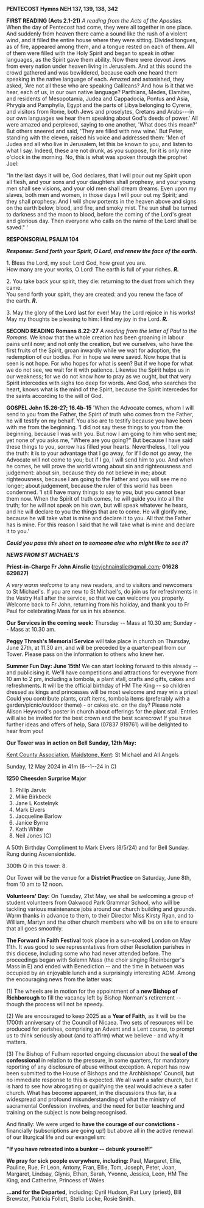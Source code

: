 **PENTECOST Hymns NEH 137, 139, 138, 342**

**FIRST READING (Acts 2.1-21)** *A reading from the Acts of the
Apostles.* When the day of Pentecost had come, they were all together in
one place. And suddenly from heaven there came a sound like the rush of
a violent wind, and it filled the entire house where they were sitting.
Divided tongues, as of fire, appeared among them, and a tongue rested on
each of them. All of them were filled with the Holy Spirit and began to
speak in other languages, as the Spirit gave them ability. Now there
were devout Jews from every nation under heaven living in Jerusalem. And
at this sound the crowd gathered and was bewildered, because each one
heard them speaking in the native language of each. Amazed and
astonished, they asked, 'Are not all these who are speaking Galileans?
And how is it that we hear, each of us, in our own native language?
Parthians, Medes, Elamites, and residents of Mesopotamia, Judea and
Cappadocia, Pontus and Asia, Phrygia and Pamphylia, Egypt and the parts
of Libya belonging to Cyrene, and visitors from Rome, both Jews and
proselytes, Cretans and Arabs---in our own languages we hear them
speaking about God's deeds of power.' All were amazed and perplexed,
saying to one another, 'What does this mean?' But others sneered and
said, 'They are filled with new wine.' But Peter, standing with the
eleven, raised his voice and addressed them: 'Men of Judea and all who
live in Jerusalem, let this be known to you, and listen to what I say.
Indeed, these are not drunk, as you suppose, for it is only nine o'clock
in the morning. No, this is what was spoken through the prophet Joel:

"In the last days it will be, God declares, that I will pour out my
Spirit upon all flesh, and your sons and your daughters shall prophesy,
and your young men shall see visions, and your old men shall dream
dreams. Even upon my slaves, both men and women, in those days I will
pour out my Spirit; and they shall prophesy. And I will show portents in
the heaven above and signs on the earth below, blood, and fire, and
smoky mist. The sun shall be turned to darkness and the moon to blood,
before the coming of the Lord's great and glorious day. Then everyone
who calls on the name of the Lord shall be saved." \'

**RESPONSORIAL PSALM 104**

***Response: Send forth your Spirit, O Lord, and renew the face of the earth.***

1\. Bless the Lord, my soul: Lord God, how great you are.  
How many are your works, O Lord! The earth is full of your riches.  ***R.***

2\. You take back your spirit, they die: returning to the dust from which they came.  
You send forth your spirit, they are created: and you renew the face of  
the earth. ***R.***

3\. May the glory of the Lord last for ever! May the Lord rejoice in his works!  
May my thoughts be pleasing to him: I find my joy in the Lord. ***R.***

**SECOND READING Romans 8.22-27** *A reading from the letter of Paul to
the Romans.* We know that the whole creation has been groaning in labour
pains until now; and not only the creation, but we ourselves, who have
the first fruits of the Spirit, groan inwardly while we wait for
adoption, the redemption of our bodies. For in hope we were saved. Now
hope that is seen is not hope. For who hopes for what is seen? But if we
hope for what we do not see, we wait for it with patience. Likewise the
Spirit helps us in our weakness; for we do not know how to pray as we
ought, but that very Spirit intercedes with sighs too deep for words.
And God, who searches the heart, knows what is the mind of the Spirit,
because the Spirit intercedes for the saints according to the will of
God.

**GOSPEL John 15.26-27; 16.4b-15** 'When the Advocate comes, whom I will
send to you from the Father, the Spirit of truth who comes from the
Father, he will testify on my behalf. You also are to testify because
you have been with me from the beginning. 'I did not say these things to
you from the beginning, because I was with you. But now I am going to
him who sent me; yet none of you asks me, "Where are you going?" But
because I have said these things to you, sorrow has filled your hearts.
Nevertheless, I tell you the truth: it is to your advantage that I go
away, for if I do not go away, the Advocate will not come to you; but if
I go, I will send him to you. And when he comes, he will prove the world
wrong about sin and righteousness and judgement: about sin, because they
do not believe in me; about righteousness, because I am going to the
Father and you will see me no longer; about judgement, because the ruler
of this world has been condemned. 'I still have many things to say to
you, but you cannot bear them now. When the Spirit of truth comes, he
will guide you into all the truth; for he will not speak on his own, but
will speak whatever he hears, and he will declare to you the things that
are to come. He will glorify me, because he will take what is mine and
declare it to you. All that the Father has is mine. For this reason I
said that he will take what is mine and declare it to you.\'

***Could you pass this sheet on to someone else who might like to see it?***

***NEWS FROM ST MICHAEL\'S***

**Priest-in-Charge Fr John Ainslie (**<revjohnainslie@gmail.com>**;
01628 629827)**

*A very warm welcome* to any new readers, and to visitors and newcomers
to St Michael\'s. If you are new to St Michael\'s, do join us for
refreshments in the Vestry Hall after the service, so that we can
welcome you properly. Welcome back to Fr John, returning from his
holiday, and thank you to Fr Paul for celebrating Mass for us in his
absence.

**Our Services in the coming week:** Thursday -- Mass at 10.30 am;
Sunday -- Mass at 10.30 am.

**Peggy Thresh\'s Memorial Service** will take place in church on
Thursday, June 27th, at 11.30 am, and will be preceded by a
quarter-peal from our Tower. Please pass on the information to others
who knew her.

**Summer Fun Day: June 15th!** We can start looking forward to this
already -- and publicising it. We\'ll have competitions and attractions
for everyone from 10 am to 2 pm, including a tombola, a plant stall,
crafts and gifts, cakes and refreshments. It will be the official
birthday of HM The King -- so children dressed as kings and princesses
will be most welcome and may win a prize! Could you contribute plants,
craft items, tombola items (preferably with a garden/picnic/outdoor
theme) - or cakes etc. on the day? Please note Alison Heywood\'s poster
in church about offerings for the plant stall. Entries will also be
invited for the best crown and the best scarecrow! If you have further
ideas and offers of help, Sara (07837 919761) will be delighted to hear
from you!

**Our Tower was in action on Bell Sunday, 12th May:**

[Kent County Association](https://bb.ringingworld.co.uk/performances-report.php?association_id=19&year=2024), [Maidstone, Kent](https://dove.cccbr.org.uk/tower/12644#_blank): St Michael and All Angels

Sunday, 12 May 2024 in 41m (6--1--24 in C)

**1250 Cheesden Surprise Major**

1. Philip Jarvis
2. Mike Birkbeck
3. Jane L Kostelnyk
4. Mark Elvers
5. Jacqueline Barlow
6. Janice Byrne
7. Kath White
8. Neil Jones (C)

A 50th Birthday Compliment to Mark Elvers (8/5/24) and for Bell Sunday.
Rung during Ascensiontide.

300th Q in this tower: 8.

Our Tower will be the venue for a **District Practice** on Saturday,
June 8th, from 10 am to 12 noon.

**Volunteers\' Day:** On Tuesday, 21st May, we shall be welcoming a
group of student volunteers from Oakwood Park Grammar School, who will
be tackling various maintenance jobs around our church building and
grounds. Warm thanks in advance to them, to their Director Miss Kirsty
Ryan, and to William, Martyn and the other church members who will be on
site to ensure that all goes smoothly.

**The Forward in Faith Festival** took place in a sun-soaked London on
May 11th. It was good to see representatives from other Resolution
parishes in this diocese, including some who had never attended before.
The proceedings began with Solemn Mass (the choir singing Rheinberger\'s
Mass in E) and ended with Benediction -- and the time in between was
occupied by an enjoyable lunch and a surprisingly interesting AGM. Among
the encouraging news from the latter was:

(1) The wheels are in motion for the appointment of a **new Bishop of
Richborough** to fill the vacancy left by Bishop Norman\'s retirement --
though the process will not be speedy.

(2) We are encouraged to keep 2025 as a **Year of Faith,** as it will be
the 1700th anniversary of the Council of Nicaea. Two sets of resources
will be produced for parishes, comprising an Advent and a Lent course,
to prompt us to think seriously about (and to affirm) what we believe -
and why it matters.

(3) The Bishop of Fulham reported ongoing discussion about the **seal
of the confessional** in relation to the pressure, in some quarters, for
mandatory reporting of any disclosure of abuse without exception. A
report has now been submitted to the House of Bishops and the
Archbishops\' Council, but no immediate response to this is expected. We
all want a safer church, but it is hard to see how abrogating or
qualifying the seal would achieve a safer church. What has become
apparent, in the discussions thus far, is a widespread and profound
misunderstanding of what the ministry of sacramental Confession
involves, and the need for better teaching and training on the subject
is now being recognised.

And finally: We were urged to **have the courage of our convictions** -
financially (subscriptions are going up!) but above all in the active
renewal of our liturgical life and our evangelism:

**"If you have retreated into a bunker -- debunk yourself!"**

**We pray for sick people everywhere, including:** Paul, Margaret,
Ellie, Pauline, Rue, Fr Leon, Antony, Fran, Ellie, Tom, Joseph, Peter,
Joan, Margaret, Lindsay, Glynis, Ethan, Sarah, Yvonne, Jessica, Leon, HM
The King, and Catherine, Princess of Wales

**\...and for the Departed,** including: Cyril Hudson, Pat Lury
(priest), Bill Brewster, Patricia Follett, Stella Locke, Rosie Smith.
